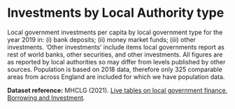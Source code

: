 # Investments by Local Authority type

Local government investments per capita by local government type for the year 2019 in: (i) bank deposits; (ii) money market funds; (iii) other investments. ‘Other investments’ include items local governments report as rest of world banks, other securities, and other investments. All figures are as reported by local authorities so may differ from levels published by other sources. Population is based on 2018 data, therefore only 325 comparable areas from across England are included for which we have population data.

**Dataset reference:** MHCLG (2021). [Live tables on local government finance, Borrowing and Investment](https://www.gov.uk/government/statistical-data-sets/live-tables-on-local-government-finance).

